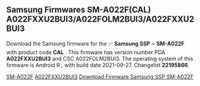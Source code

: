 <h2>Samsung Firmwares SM-A022F(CAL) A022FXXU2BUI3/A022FOLM2BUI3/A022FXXU2BUI3</h2>
Download the Samsung firmware for the ✅ <strong>Samsung SSP </strong> ⭐ <strong>SM-A022F</strong> with product code <strong>CAL</strong> . This firmware has version number PDA <strong>A022FXXU2BUI3</strong> and CSC A022FOLM2BUI3. The operating system of this firmware is Android R , with build date 2021-09-27. Changelist <strong>22195866</strong>.


[SM-A022F](https://samfirm.shop/samsung/model/SM-A022F)
[A022FXXU2BUI3](https://samfirm.shop/samsung/pda/A022FXXU2BUI3)
[Download Firmware Samsung SSP SM-A022F](https://samfirm.shop/samsung/firmware/459939)
